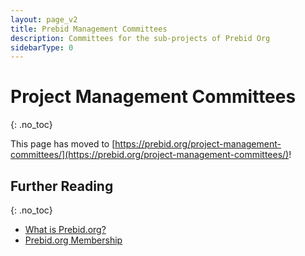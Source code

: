 ```yaml
---
layout: page_v2
title: Prebid Management Committees
description: Committees for the sub-projects of Prebid Org
sidebarType: 0
---
```


# Project Management Committees

{: .no_toc}

This page has moved to [https://prebid.org/project-management-committees/](https://prebid.org/project-management-committees/)!

## Further Reading

{: .no_toc}

* [What is Prebid.org?](/overview/what-is-prebid-org.html)
* [Prebid.org Membership](/partners/partners.html)
